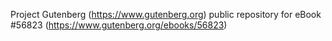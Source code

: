 Project Gutenberg (https://www.gutenberg.org) public repository for
eBook #56823 (https://www.gutenberg.org/ebooks/56823)

